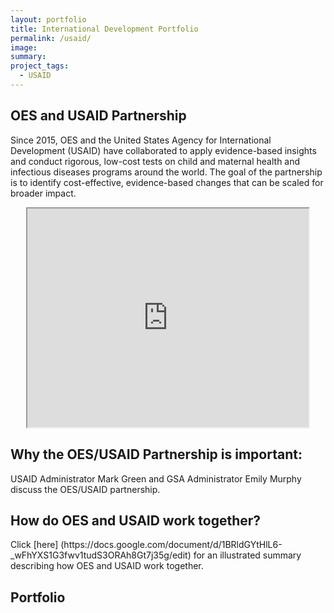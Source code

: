 ```yaml
---
layout: portfolio
title: International Development Portfolio
permalink: /usaid/
image:
summary: 
project_tags:
  - USAID
---
```

## OES and USAID Partnership
<section>
<div class="usa-grid">
    <div class="usa-width-one-half">
      <p>Since 2015, OES and the United States Agency for International Development (USAID) have collaborated to apply evidence-based insights and conduct rigorous, low-cost tests on child and maternal health and infectious diseases programs around the world. The goal of the partnership is to identify cost-effective, evidence-based changes that can be scaled for broader impact.</p>
    </div>
    <div class="usa-width-one-half">
    <center><iframe src="https://drive.google.com/file/d/0BxayWw6MbOYbTE8tSktGRFNlNGM/preview" height="350" width="450"></iframe></center>
  </div>
  </div>
  </section>

<h2> Why the OES/USAID Partnership is important: </h2>
USAID Administrator Mark Green and GSA Administrator Emily Murphy discuss the OES/USAID partnership. 

 
<h2> How do OES and USAID work together? </h2>
Click [here] (https://docs.google.com/document/d/1BRldGYtHlL6-_wFhYXS1G3fwv1tudS3ORAh8Gt7j35g/edit) for an illustrated summary describing how OES and USAID work together.



<h2> Portfolio </h2>



